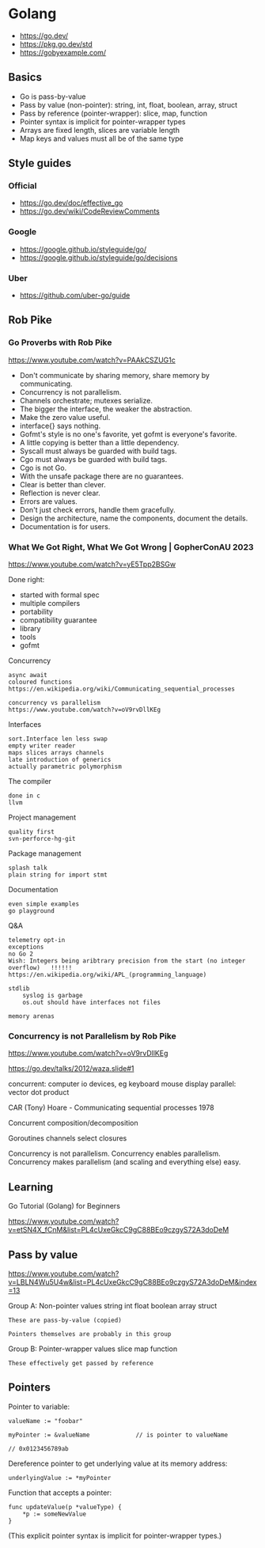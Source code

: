 Golang
======

* https://go.dev/
* https://pkg.go.dev/std
* https://gobyexample.com/


Basics
------

* Go is pass-by-value
* Pass by value (non-pointer):	string, int, float, boolean, array, struct
* Pass by reference (pointer-wrapper):	slice, map, function
* Pointer syntax is implicit for pointer-wrapper types
* Arrays are fixed length, slices are variable length
* Map keys and values must all be of the same type


Style guides
------------

### Official
* https://go.dev/doc/effective_go
* https://go.dev/wiki/CodeReviewComments

### Google
* https://google.github.io/styleguide/go/
* https://google.github.io/styleguide/go/decisions

### Uber
* https://github.com/uber-go/guide






Rob Pike
--------

### Go Proverbs with Rob Pike

https://www.youtube.com/watch?v=PAAkCSZUG1c

* Don't communicate by sharing memory, share memory by communicating.
* Concurrency is not parallelism.
* Channels orchestrate; mutexes serialize.
* The bigger the interface, the weaker the abstraction.
* Make the zero value useful.
* interface{} says nothing.
* Gofmt's style is no one's favorite, yet gofmt is everyone's favorite.
* A little copying is better than a little dependency.
* Syscall must always be guarded with build tags.
* Cgo must always be guarded with build tags.
* Cgo is not Go.
* With the unsafe package there are no guarantees.
* Clear is better than clever.
* Reflection is never clear.
* Errors are values.
* Don't just check errors, handle them gracefully.
* Design the architecture, name the components, document the details.
* Documentation is for users.


### What We Got Right, What We Got Wrong | GopherConAU 2023

https://www.youtube.com/watch?v=yE5Tpp2BSGw

Done right:

*	started with formal spec
*	multiple compilers
*	portability
*	compatibility guarantee
*	library
*	tools
*	gofmt

Concurrency

	async await
	coloured functions
	https://en.wikipedia.org/wiki/Communicating_sequential_processes

	concurrency vs parallelism
	https://www.youtube.com/watch?v=oV9rvDllKEg

Interfaces

	sort.Interface len less swap
	empty writer reader
	maps slices arrays channels
	late introduction of generics
	actually parametric polymorphism

The compiler

	done in c
	llvm

Project management

	quality first
	svn-perforce-hg-git

Package management

	splash talk
	plain string for import stmt

Documentation

	even simple examples
	go playground

Q&A

	telemetry opt-in
	exceptions
	no Go 2
	Wish: Integers being aribtrary precision from the start (no integer overflow)   !!!!!!
	https://en.wikipedia.org/wiki/APL_(programming_language)

	stdlib
		syslog is garbage
		os.out should have interfaces not files

	memory arenas



### Concurrency is not Parallelism by Rob Pike

https://www.youtube.com/watch?v=oV9rvDllKEg

https://go.dev/talks/2012/waza.slide#1

concurrent: computer io devices, eg keyboard mouse display
parallel: vector dot product

CAR (Tony) Hoare - Communicating sequential processes 1978

Concurrent composition/decomposition

Goroutines
	channels
	select
	closures

Concurrency is not parallelism.
Concurrency enables parallelism.
Concurrency makes parallelism (and scaling and everything else) easy.



Learning
--------

Go Tutorial (Golang) for Beginners

https://www.youtube.com/watch?v=etSN4X_fCnM&list=PL4cUxeGkcC9gC88BEo9czgyS72A3doDeM






Pass by value
-------------

https://www.youtube.com/watch?v=LBLN4Wu5U4w&list=PL4cUxeGkcC9gC88BEo9czgyS72A3doDeM&index=13

Group A: Non-pointer values
	string
	int
	float
	boolean
	array
	struct

	These are pass-by-value (copied)

	Pointers themselves are probably in this group

Group B: Pointer-wrapper values
	slice
	map
	function

	These effectively get passed by reference


Pointers
--------

Pointer to variable:

	valueName := "foobar"

	myPointer := &valueName 			// is pointer to valueName

	// 0x0123456789ab

Dereference pointer to get underlying value at its memory address:

	underlyingValue := *myPointer

Function that accepts a pointer:

	func updateValue(p *valueType) {
		*p := someNewValue
	}

(This explicit pointer syntax is implicit for pointer-wrapper types.)





